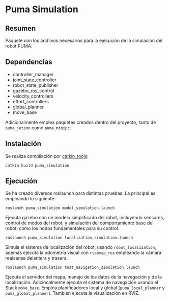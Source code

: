 # Puma Simulation

## Resumen

Paquete con los archivos necesarios para la ejecución de la simulación del robot PUMA.

## Dependencias

- controller_manager
- joint_state_controller
- robot_state_publisher
- gazebo_ros_control
- velocity_controllers
- effort_controllers
- global_planner
- move_base

Adicionalmente emplea paquetes creados dentro del proyecto, tanto de `puma_jetson` como `puma_minipc`.

## Instalación

Se realiza compilación por [catkin_tools](https://catkin-tools.readthedocs.io/en/latest/):

    catkin build puma_simulation

## Ejecución

Se ha creado diversos roslaunch para distintas pruebas. La principal es empleando lo siguiente:

    roslanch puma_simulation model_simulation.launch

Ejecuta gazebo con un modelo simplificado del robot, incluyendo sensores, control de modos del robot, y simulación del comportamiento base del robot, como los nodos fundamentales para su control.

    roslaunch puma_simulation localization_simulation.launch

Simula el sistema de localización del robot, usando `robot_localization`, además ejecuta la odometría visual con `rtabmap_ros` empleando la cámara realsense delantera y trasera.

    roslaunch puma_simulation test_navigation_simulation.launch

Ejecuta el servidor del mapa, manejo de los datos de la navegación y de la localización. Adicionalmente ejecuta el sistema de navegación usando el Stack `move_base`. Emplea planificadores local y global (`puma_local_planner` y `puma_global_planner`). También ejecuta la visualización en RVIZ.